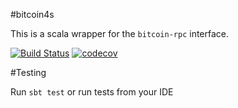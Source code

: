 #bitcoin4s

This is a scala wrapper for the `bitcoin-rpc` interface.

[![Build Status](https://travis-ci.org/wlk/bitcoin4s.svg)](https://travis-ci.org/wlk/bitcoin4s)
[![codecov](https://codecov.io/gh/wlk/bitcoin4s/branch/master/graph/badge.svg)](https://codecov.io/gh/wlk/bitcoin4s)



#Testing

Run `sbt test` or run tests from your IDE
